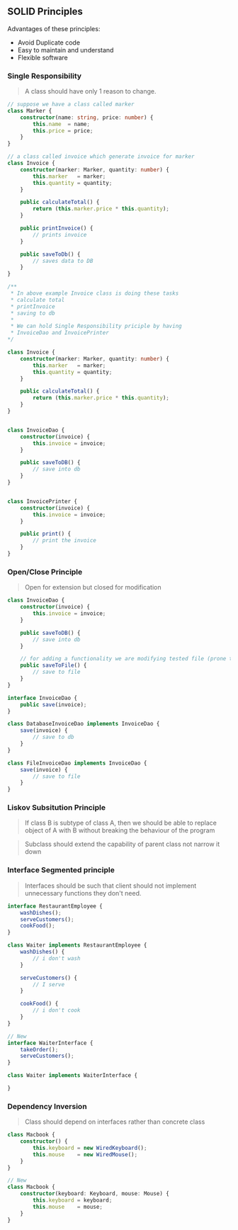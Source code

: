 ## SOLID Principles

Advantages of these principles:
- Avoid Duplicate code
- Easy to maintain and understand
- Flexible software

### Single Responsibility

> A class should have only 1 reason to change.

```ts
// suppose we have a class called marker
class Marker {
    constructor(name: string, price: number) {
        this.name  = name;
        this.price = price;
    }
}

// a class called invoice which generate invoice for marker
class Invoice {
    constructor(marker: Marker, quantity: number) {
        this.marker   = marker;
        this.quantity = quantity;
    }

    public calculateTotal() {
        return (this.marker.price * this.quantity);
    }

    public printInvoice() {
        // prints invoice
    }

    public saveToDb() {
        // saves data to DB
    }
}

/** 
 * In above example Invoice class is doing these tasks
 * calculate total
 * printInvoice
 * saving to db
 * 
 * We can hold Single Responsibility priciple by having
 * InvoiceDao and InvoicePrinter
*/

class Invoice {
    constructor(marker: Marker, quantity: number) {
        this.marker   = marker;
        this.quantity = quantity;
    }

    public calculateTotal() {
        return (this.marker.price * this.quantity);
    }
}


class InvoiceDao {
    constructor(invoice) {
        this.invoice = invoice;
    }

    public saveToDB() {
        // save into db
    }
}


class InvoicePrinter {
    constructor(invoice) {
        this.invoice = invoice;
    }

    public print() {
        // print the invoice
    }
}
```

### Open/Close Principle
> Open for extension but closed for modification

```ts
class InvoiceDao {
    constructor(invoice) {
        this.invoice = invoice;
    }

    public saveToDB() {
        // save into db
    }

    // for adding a functionality we are modifying tested file (prone to bugs)
    public saveToFile() {
        // save to file
    }
}

interface InvoiceDao {
    public save(invoice);
}

class DatabaseInvoiceDao implements InvoiceDao {
    save(invoice) {
        // save to db
    }
}

class FileInvoiceDao implements InvoiceDao {
    save(invoice) {
        // save to file
    }
}
```

### Liskov Subsitution Principle
> If class B is subtype of class A, then we should be able to replace object of A with B without breaking the behaviour of the program

> Subclass should extend the capability of parent class not narrow it down

### Interface Segmented principle
> Interfaces should be such that client should not implement unnecessary functions they don't need.

```ts
interface RestaurantEmployee {
    washDishes();
    serveCustomers();
    cookFood();
}

class Waiter implements RestaurantEmployee {
    washDishes() {
        // i don't wash
    }

    serveCustomers() {
        // I serve
    }

    cookFood() {
        // i don't cook
    }
}

// New 
interface WaiterInterface {
    takeOrder();
    serveCustomers();
}

class Waiter implements WaiterInterface {

}
```

### Dependency Inversion
> Class should depend on interfaces rather than concrete class

```ts
class Macbook {
    constructor() {
        this.keyboard = new WiredKeyboard();
        this.mouse    = new WiredMouse();
    }
}

// New
class Macbook {
    constructor(keyboard: Keyboard, mouse: Mouse) {
        this.keyboard = keyboard;
        this.mouse    = mouse;
    }
}
```